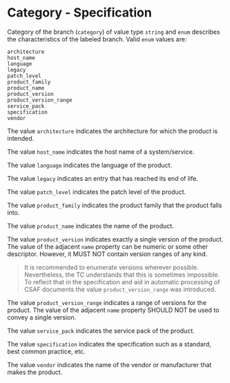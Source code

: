 # Category - Specification

Category of the branch (`category`) of value type `string` and `enum` describes the characteristics of the labeled
branch.
Valid `enum` values are:

```
architecture
host_name
language
legacy
patch_level
product_family
product_name
product_version
product_version_range
service_pack
specification
vendor
```

The value `architecture` indicates the architecture for which the product is intended.

The value `host_name` indicates the host name of a system/service.

The value `language` indicates the language of the product.

The value `legacy` indicates an entry that has reached its end of life.

The value `patch_level` indicates the patch level of the product.

The value `product_family` indicates the product family that the product falls into.

The value `product_name` indicates the name of the product.

The value `product_version` indicates exactly a single version of the product. The value of the adjacent `name` property
can be numeric or some other descriptor. However, it MUST NOT contain version ranges of any kind.

> It is recommended to enumerate versions wherever possible. Nevertheless, the TC understands that this is sometimes
> impossible. To reflect that in the specification and aid in automatic processing of CSAF documents the value
> `product_version_range` was introduced.

The value `product_version_range` indicates a range of versions for the product. The value of the adjacent `name`
property SHOULD NOT be used to convey a single version.

The value `service_pack` indicates the service pack of the product.

The value `specification` indicates the specification such as a standard, best common practice, etc.

The value `vendor` indicates the name of the vendor or manufacturer that makes the product.

